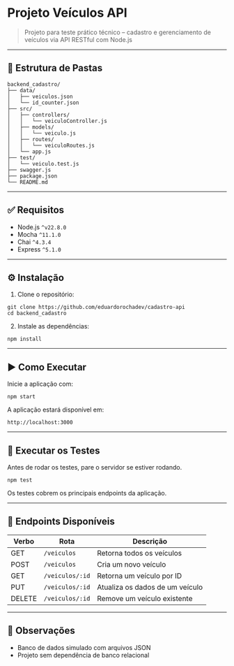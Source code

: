 # Projeto Veículos API  
> Projeto para teste prático técnico – cadastro e gerenciamento de veículos via API RESTful com Node.js

---

## 📁 Estrutura de Pastas

```
backend_cadastro/
├── data/
│   ├── veiculos.json
│   └── id_counter.json
├── src/
│   ├── controllers/
│   │   └── veiculoController.js
│   ├── models/
│   │   └── veiculo.js
│   ├── routes/
│   │   └── veiculoRoutes.js
│   └── app.js
├── test/
│   └── veiculo.test.js
├── swagger.js
├── package.json
└── README.md
```

---

## ✅ Requisitos

- Node.js `^v22.8.0`
- Mocha `^11.1.0`
- Chai `^4.3.4`
- Express `^5.1.0`

---

## ⚙️ Instalação

1. Clone o repositório:

```
git clone https://github.com/eduardorochadev/cadastro-api
cd backend_cadastro
```

2. Instale as dependências:

```
npm install
```

---

## ▶️ Como Executar

Inicie a aplicação com:

```
npm start
```

A aplicação estará disponível em:

```
http://localhost:3000
```

---

## 🧪 Executar os Testes

Antes de rodar os testes, pare o servidor se estiver rodando.

```
npm test
```

Os testes cobrem os principais endpoints da aplicação.

---

## 🔗 Endpoints Disponíveis

| Verbo  | Rota               | Descrição                          |
|--------|--------------------|------------------------------------|
| GET    | `/veiculos`        | Retorna todos os veículos          |
| POST   | `/veiculos`        | Cria um novo veículo               |
| GET    | `/veiculos/:id`    | Retorna um veículo por ID          |
| PUT    | `/veiculos/:id`    | Atualiza os dados de um veículo    |
| DELETE | `/veiculos/:id`    | Remove um veículo existente        |

---


## 🧾 Observações

- Banco de dados simulado com arquivos JSON
- Projeto sem dependência de banco relacional
